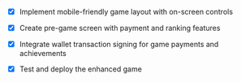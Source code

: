 - [x] Implement mobile-friendly game layout with on-screen controls
- [x] Create pre-game screen with payment and ranking features
- [x] Integrate wallet transaction signing for game payments and achievements
- [x] Test and deploy the enhanced game


